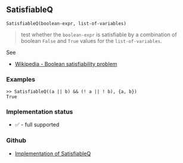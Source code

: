 ## SatisfiableQ

```
SatisfiableQ(boolean-expr, list-of-variables)
```

> test whether the `boolean-expr` is satisfiable by a combination of boolean `False` and `True` values for the `list-of-variables`.

See
* [Wikipedia - Boolean satisfiability problem](https://en.wikipedia.org/wiki/Boolean_satisfiability_problem)

### Examples

```
>> SatisfiableQ((a || b) && (! a || ! b), {a, b})
True
```






### Implementation status

* &#x2705; - full supported

### Github

* [Implementation of SatisfiableQ](https://github.com/axkr/symja_android_library/blob/master/symja_android_library/matheclipse-core/src/main/java/org/matheclipse/core/builtin/BooleanFunctions.java#L4314) 

